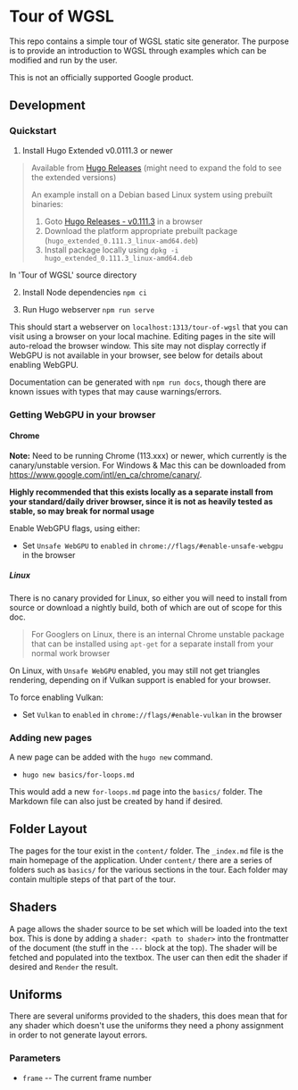 # Tour of WGSL

This repo contains a simple tour of WGSL static site generator. The
purpose is to provide an introduction to WGSL through examples which can
be modified and run by the user.

This is not an officially supported Google product.

## Development

### Quickstart
1. Install Hugo Extended v0.0111.3 or newer

> Available from [Hugo
> Releases](https://github.com/gohugoio/hugo/releases) (might need to
> expand the fold to see the extended versions)
>
> An example install on a Debian based Linux system using prebuilt
> binaries:
> 1. Goto [Hugo Releases -
>    v0.111.3](https://github.com/gohugoio/hugo/releases/tag/v0.111.3)
>    in a browser
> 2. Download the platform appropriate prebuilt package
>    (`hugo_extended_0.111.3_linux-amd64.deb`)
> 3. Install package locally using `dpkg -i
>    hugo_extended_0.111.3_linux-amd64.deb`

In 'Tour of WGSL' source directory

2. Install Node dependencies `npm ci`

3. Run Hugo webserver `npm run serve`

This should start a webserver on `localhost:1313/tour-of-wgsl` that you
can visit using a browser on your local machine.  Editing pages in the
site will auto-reload the browser window. This site may not display
correctly if WebGPU is not available in your browser, see below for
details about enabling WebGPU.

Documentation can be generated with `npm run docs`, though there are
known issues with types that may cause warnings/errors.

### Getting WebGPU in your browser
#### Chrome
**Note:** Need to be running Chrome (113.xxx) or newer, which
currently is the canary/unstable version. For Windows & Mac this can
be downloaded from https://www.google.com/intl/en_ca/chrome/canary/.

**Highly recommended that this exists locally as a separate install
from your standard/daily driver browser, since it is not as heavily
tested as stable, so may break for normal usage**

Enable WebGPU flags, using either:
 * Set `Unsafe WebGPU` to `enabled` in
   `chrome://flags/#enable-unsafe-webgpu` in the browser

##### Linux
There is no canary provided for Linux, so either you will need to
install from source or download a nightly build, both of which are out
of scope for this doc.

> For Googlers on Linux, there is an internal Chrome unstable package
> that can be installed using `apt-get` for a separate install from
> your normal work browser

On Linux, with `Unsafe WebGPU` enabled, you may still not get
triangles rendering, depending on if Vulkan support is enabled for
your browser.

To force enabling Vulkan:
* Set `Vulkan` to `enabled` in `chrome://flags/#enable-vulkan` in the
  browser


### Adding new pages
A new page can be added with the `hugo new` command.

* `hugo new basics/for-loops.md`

This would add a new `for-loops.md` page into the `basics/` folder. The
Markdown file can also just be created by hand if desired.


## Folder Layout
The pages for the tour exist in the `content/` folder. The `_index.md`
file is the main homepage of the application. Under `content/` there
are a series of folders such as `basics/` for the various sections in
the tour. Each folder may contain multiple steps of that part of the
tour.

## Shaders
A page allows the shader source to be set which will be loaded into the
text box. This is done by adding a `shader: <path to shader>` into the
frontmatter of the document (the stuff in the `---` block at the top).
The shader will be fetched and populated into the textbox. The user can
then edit the shader if desired and `Render` the result.

## Uniforms
There are several uniforms provided to the shaders, this does mean that
for any shader which doesn't use the uniforms they need a phony
assignment in order to not generate layout errors.

### Parameters
* `frame` -- The current frame number
